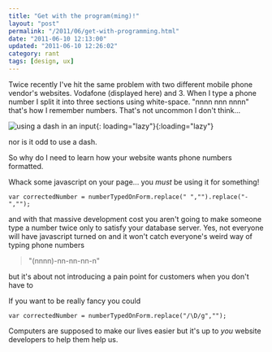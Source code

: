 ```yaml
---
title: "Get with the program(ming)!"
layout: "post"
permalink: "/2011/06/get-with-programming.html"
date: "2011-06-10 12:13:00"
updated: "2011-06-10 12:26:02"
category: rant
tags: [design, ux]
---
```


<!--alex ignore whitespace-->

Twice recently I've hit the same problem with two different mobile phone vendor's websites. Vodafone (displayed here) and 3. When I type a phone number I split it into three sections using white-space. "nnnn nnn nnnn" that's how I remember numbers. That's not uncommon I don't think...

<!--more-->

![using a dash in an input](http://1.bp.blogspot.com/-5j1jDK3JAss/TfIK0Q-_reI/AAAAAAAAAO0/LyikHIbRnj0/s1600/idiots.png){: loading="lazy"}{:loading="lazy"}

nor is it odd to use a dash.

So why do I need to learn how your website wants phone numbers formatted.

Whack some javascript on your page... you _must_ be using it for something!

`var correctedNumber = numberTypedOnForm.replace(" ","").replace("-","");`

and with that massive development cost you aren't going to make someone type a number twice only to satisfy your database server. Yes, not everyone will have javascript turned on and it won't catch everyone's weird way of typing phone numbers

> "(nnnn)-nn-nn-nn-n"

but it's about not introducing a pain point for customers when you don't have to

If you want to be really fancy you could

`var correctedNumber = numberTypedOnForm.replace("/\D/g","");`

Computers are supposed to make our lives easier but it's up to _you_ website developers to help them help us.
